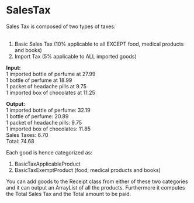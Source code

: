 # SalesTax

Sales Tax is composed of two types of taxes:<br><br>
  1) Basic Sales Tax (10% applicable to all EXCEPT food, medical products and books) <br>
  2) Import Tax (5% applicable to ALL imported goods)

<b>Input:</b><br>
1 imported bottle of perfume at 27.99<br>
1 bottle of perfume at 18.99<br>
1 packet of headache pills at 9.75<br>
1 imported box of chocolates at 11.25<br>

<b>Output:</b><br>
1 imported bottle of perfume: 32.19<br>
1 bottle of perfume: 20.89<br>
1 packet of headache pills: 9.75<br>
1 imported box of chocolates: 11.85<br>
Sales Taxes: 6.70<br>
Total: 74.68<br>


Each good is hence categorized as:<br>
  1) BasicTaxApplicableProduct<br>
  2) BasicTaxExemptProduct (food, medical products and books)<br>
  
You can add goods to the Receipt class from either of these two categories and it can output an ArrayList of all the products. Furthermore it computes the Total Sales Tax and the Total amount to be paid. 
